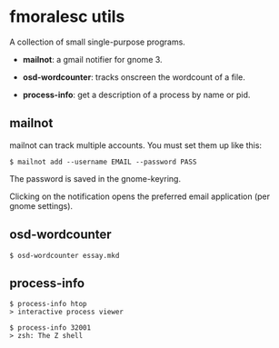# fmoralesc utils

A collection of small single-purpose programs.

* **mailnot**: a gmail notifier for gnome 3.

* **osd-wordcounter**: tracks onscreen the wordcount of a file.

* **process-info**: get a description of a process by name or pid.

## mailnot

mailnot can track multiple accounts. You must set them up like this:

    $ mailnot add --username EMAIL --password PASS

The password is saved in the gnome-keyring.

Clicking on the notification opens the preferred email application (per gnome
settings).

## osd-wordcounter

    $ osd-wordcounter essay.mkd

## process-info

    $ process-info htop
	> interactive process viewer

	$ process-info 32001
	> zsh: The Z shell
